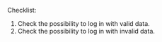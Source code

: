 Checklist:
1. Check the possibility to log in with valid data.
2. Check the possibility to log in with invalid data.